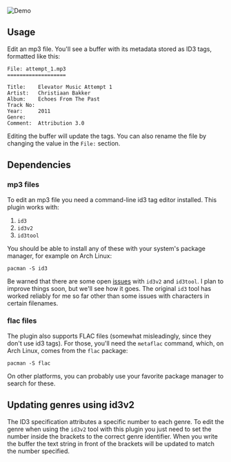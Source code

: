 ![Demo](http://i.andrewradev.com/e3062961da3c802a1e860ef8e14cbc55.gif)

## Usage

Edit an mp3 file. You'll see a buffer with its metadata stored as ID3 tags, formatted like this:

    File: attempt_1.mp3
    ===================

    Title:    Elevator Music Attempt 1
    Artist:   Christiaan Bakker
    Album:    Echoes From The Past
    Track No:
    Year:     2011
    Genre:
    Comment:  Attribution 3.0

Editing the buffer will update the tags. You can also rename the file by changing the value in the `File:` section.

## Dependencies

### mp3 files

To edit an mp3 file you need a command-line id3 tag editor installed.
This plugin works with:

1. `id3`
1. `id3v2`
1. `id3tool`

You should be able to install any of these with your system's package manager, for example on Arch Linux:

    pacman -S id3

Be warned that there are some open [issues](https://github.com/AndrewRadev/id3.vim/issues) with `id3v2` and `id3tool`. I plan to improve things soon, but we'll see how it goes. The original `id3` tool has worked reliably for me so far other than some issues with characters in certain filenames.

### flac files

The plugin also supports FLAC files (somewhat misleadingly, since they don't use id3 tags). For those, you'll need the `metaflac` command, which, on Arch Linux, comes from the `flac` package:

    pacman -S flac

On other platforms, you can probably use your favorite package manager to search for these.

## Updating genres using id3v2

The ID3 specification attributes a specific number to each genre.
To edit the genre when using the `id3v2` tool with this plugin you just need to set the number inside the brackets to the correct genre identifier.
When you write the buffer the text string in front of the brackets will be updated to match the number specified.
